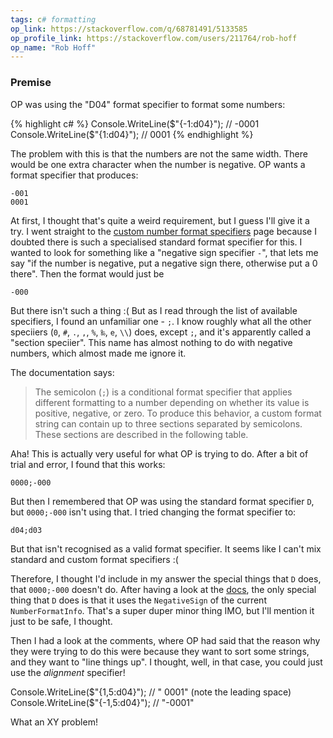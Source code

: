 ```yaml
---
tags: c# formatting
op_link: https://stackoverflow.com/q/68781491/5133585
op_profile_link: https://stackoverflow.com/users/211764/rob-hoff
op_name: "Rob Hoff"
---
```


### Premise

OP was using the "D04" format specifier to format some numbers:

{% highlight c# %}
Console.WriteLine($"{-1:d04}"); // -0001
Console.WriteLine($"{1:d04}");  // 0001
{% endhighlight %}

The problem with this is that the numbers are not the same width. There would be one extra character when the number is negative. OP wants a format specifier that produces:

```none
-001
0001
```

At first, I thought that's quite a weird requirement, but I guess I'll give it a try. I went straight to the [custom number format specifiers](https://docs.microsoft.com/en-us/dotnet/standard/base-types/custom-numeric-format-strings) page because I doubted there is such a specialised standard format specifier for this. I wanted to look for something like a "negative sign specifier `-`", that lets me say "if the number is negative, put a negative sign there, otherwise put a 0 there". Then the format would just be

```none
-000
```

But there isn't such a thing :( But as I read through the list of available specifiers, I found an unfamiliar one - `;`. I know roughly what all the other speciiers (`0`, `#`, `.`, `,`, `%`, `‰`, `e`, `\\`) does, except `;`, and it's apparently called a "section speciier". This name has almost nothing to do with negative numbers, which almost made me ignore it.

The documentation says:

> The semicolon (`;`) is a conditional format specifier that applies different formatting to a number depending on whether its value is positive, negative, or zero. To produce this behavior, a custom format string can contain up to three sections separated by semicolons. These sections are described in the following table.

Aha! This is actually very useful for what OP is trying to do. After a bit of trial and error, I found that this works:

```none
0000;-000
```

But then I remembered that OP was using the standard format specifier `D`, but `0000;-000` isn't using that. I tried changing the format specifier to:

```none
d04;d03
```

But that isn't recognised as a valid format specifier. It seems like I can't mix standard and custom format specifiers :(

Therefore, I thought I'd include in my answer the special things that `D` does, that `0000;-000` doesn't do. After having a look at the [docs](https://docs.microsoft.com/en-us/dotnet/standard/base-types/standard-numeric-format-strings#decimal-format-specifier-d), the only special thing that `D` does is that it uses the `NegativeSign` of the current `NumberFormatInfo`. That's a super duper minor thing IMO, but I'll mention it just to be safe, I thought.

Then I had a look at the comments, where OP had said that the reason why they were trying to do this were because they want to sort some strings, and they want to "line things up". I thought, well, in that case, you could just use the _alignment_ specifier!

Console.WriteLine($"{1,5:d04}");  // " 0001" (note the leading space)
Console.WriteLine($"{-1,5:d04}"); // "-0001"

What an XY problem!